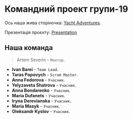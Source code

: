 # Командний проект групи-19

Ось наша жива сторіночка:
[Yacht Adventures](https://barinio.github.io/yacht-adventures-team-project/).

Презентація проєкту:
[Presentation](https://www.canva.com/design/DAFqhS59n8s/976oioq7rF7cmgV-XphA8A/view)

## Наша команда

> Artem Severin - `Ментор`.

- **Ivan Barei** - `Team Lead`.
- **Taras Popovych** - `Scrum Master`.
- **Anna Fedorova** - `Учасник`.
- **Yelyzaveta Shatrova** - `Учасник`.
- **Anna Bondarenko** - `Учасник`.
- **Maria Dufanets** - `Учасник`.
- **Iryna Derevianska** - `Учасник`.
- **Maria Masyk** - `Учасник`.
- **Oleksandr Kyslov** - `Учасник`.
